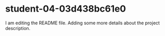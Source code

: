 # student-04-03d438bc61e0
I am editing the README file. Adding some more details about the project description.
